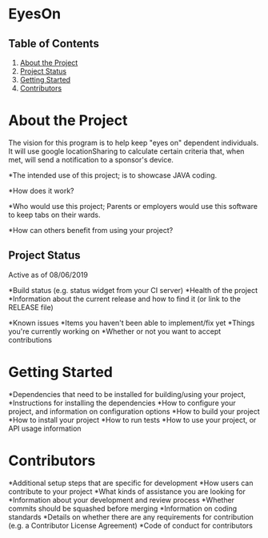 # EyesOn

## Table of Contents
1. [About the Project](#about-the-project)
1. [Project Status](#project-status)
1. [Getting Started](#getting-started)
1. [Contributors](#contributors)

# About the Project
The vision for this program is to help keep "eyes on" dependent individuals. It will use google locationSharing to calculate certain criteria that, when met, will send a notification to a sponsor's device. 

*The intended use of this project;
is to showcase JAVA coding. 

*How does it work?

*Who would use this project; 
Parents or employers would use this software to keep tabs on their wards.

*How can others benefit from using your project?



## Project Status
Active as of 08/06/2019

*Build status (e.g. status widget from your CI server)
*Health of the project
*Information about the current release and how to find it (or link to the RELEASE file)

*Known issues
*Items you haven't been able to implement/fix yet
*Things you're currently working on
*Whether or not you want to accept contributions

# Getting Started

*Dependencies that need to be installed for building/using your project,
*Instructions for installing the dependencies
*How to configure your project, and information on configuration options
*How to build your project
*How to install your project
*How to run tests
*How to use your project, or API usage information

# Contributors
*Additional setup steps that are specific for development
*How users can contribute to your project
*What kinds of assistance you are looking for
*Information about your development and review process
*Whether commits should be squashed before merging
*Information on coding standards
*Details on whether there are any requirements for contribution (e.g. a Contributor License Agreement)
*Code of conduct for contributors


